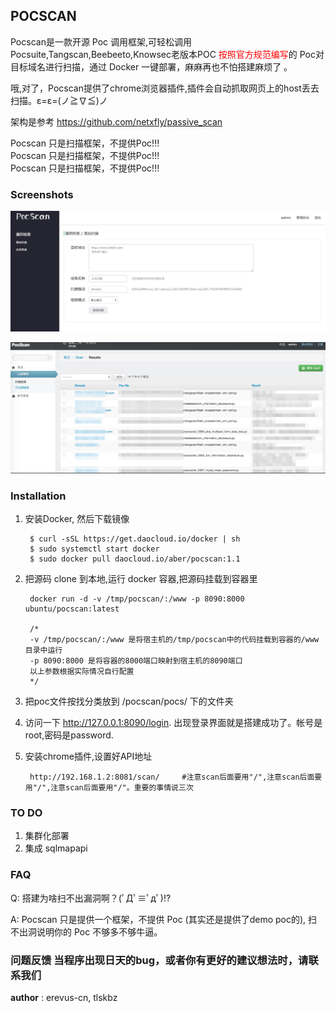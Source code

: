 ## POCSCAN

 Pocscan是一款开源 Poc 调用框架,可轻松调用Pocsuite,Tangscan,Beebeeto,Knowsec老版本POC <font color=red>按照官方规范编写</font>的 Poc对目标域名进行扫描，通过 Docker 一键部署，麻麻再也不怕搭建麻烦了 。
 
 哦,对了，Pocscan提供了chrome浏览器插件,插件会自动抓取网页上的host丢去扫描。ε=ε=(ノ≧∇≦)ノ
 
 架构是参考 https://github.com/netxfly/passive_scan
 
 Pocscan 只是扫描框架，不提供Poc!!!  
 Pocscan 只是扫描框架，不提供Poc!!!  
 Pocscan 只是扫描框架，不提供Poc!!!  
 
### Screenshots

![前台](./screenshots/1.png)

![后台](./screenshots/2.jpg)

### Installation

1. 安装Docker, 然后下载镜像

    	$ curl -sSL https://get.daocloud.io/docker | sh 
    	$ sudo systemctl start docker
    	$ sudo docker pull daocloud.io/aber/pocscan:1.1
    	
2. 把源码 clone 到本地,运行 docker 容器,把源码挂载到容器里

    	docker run -d -v /tmp/pocscan/:/www -p 8090:8000 ubuntu/pocscan:latest
    	
    	/*
    	-v /tmp/pocscan/:/www 是将宿主机的/tmp/pocscan中的代码挂载到容器的/www目录中运行
    	-p 8090:8000 是将容器的8000端口映射到宿主机的8090端口
    	以上参数根据实际情况自行配置
    	*/
    	
    	
3. 把poc文件按找分类放到 /pocscan/pocs/ 下的文件夹

4. 访问一下 http://127.0.0.1:8090/login. 出现登录界面就是搭建成功了。帐号是root,密码是password.

5. 安装chrome插件,设置好API地址
	
		http://192.168.1.2:8081/scan/     #注意scan后面要用"/",注意scan后面要用"/",注意scan后面要用"/"。重要的事情说三次

### TO DO

1. 集群化部署
2. 集成 sqlmapapi

### FAQ

Q: 搭建为啥扫不出漏洞啊？(ﾟДﾟ≡ﾟдﾟ)!?

A: Pocscan 只是提供一个框架，不提供 Poc (其实还是提供了demo poc的), 扫不出洞说明你的 Poc 不够多不够牛逼。



### 问题反馈 当程序出现日天的bug，或者你有更好的建议想法时，请联系我们

__author__ : erevus-cn, tlskbz
